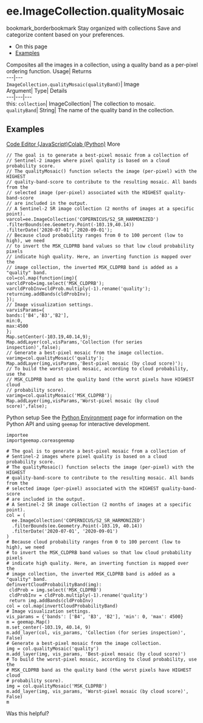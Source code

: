  
#  ee.ImageCollection.qualityMosaic 
bookmark_borderbookmark Stay organized with collections  Save and categorize content based on your preferences.
  * On this page
  * [Examples](https://developers.google.com/earth-engine/apidocs/ee-imagecollection-qualitymosaic#examples)


Composites all the images in a collection, using a quality band as a per-pixel ordering function. 
Usage| Returns  
---|---  
`ImageCollection.qualityMosaic(qualityBand)`| Image  
Argument| Type| Details  
---|---|---  
this: `collection`| ImageCollection| The collection to mosaic.  
`qualityBand`| String| The name of the quality band in the collection.  
## Examples
[Code Editor (JavaScript)](https://developers.google.com/earth-engine/apidocs/ee-imagecollection-qualitymosaic#code-editor-javascript-sample)[Colab (Python)](https://developers.google.com/earth-engine/apidocs/ee-imagecollection-qualitymosaic#colab-python-sample) More
```
// The goal is to generate a best-pixel mosaic from a collection of
// Sentinel-2 images where pixel quality is based on a cloud probability score.
// The qualityMosaic() function selects the image (per-pixel) with the HIGHEST
// quality-band-score to contribute to the resulting mosaic. All bands from the
// selected image (per-pixel) associated with the HIGHEST quality-band-score
// are included in the output.
// A Sentinel-2 SR image collection (2 months of images at a specific point).
varcol=ee.ImageCollection('COPERNICUS/S2_SR_HARMONIZED')
.filterBounds(ee.Geometry.Point(-103.19,40.14))
.filterDate('2020-07-01','2020-09-01');
// Because cloud probability ranges from 0 to 100 percent (low to high), we need
// to invert the MSK_CLDPRB band values so that low cloud probability pixels
// indicate high quality. Here, an inverting function is mapped over the
// image collection, the inverted MSK_CLDPRB band is added as a "quality" band.
col=col.map(function(img){
varcldProb=img.select('MSK_CLDPRB');
varcldProbInv=cldProb.multiply(-1).rename('quality');
returnimg.addBands(cldProbInv);
});
// Image visualization settings.
varvisParams={
bands:['B4','B3','B2'],
min:0,
max:4500
};
Map.setCenter(-103.19,40.14,9);
Map.addLayer(col,visParams,'Collection (for series inspection)',false);
// Generate a best-pixel mosaic from the image collection.
varimg=col.qualityMosaic('quality');
Map.addLayer(img,visParams,'Best-pixel mosaic (by cloud score)');
// To build the worst-pixel mosaic, according to cloud probability, use the
// MSK_CLDPRB band as the quality band (the worst pixels have HIGHEST cloud
// probability score).
varimg=col.qualityMosaic('MSK_CLDPRB');
Map.addLayer(img,visParams,'Worst-pixel mosaic (by cloud score)',false);
```
Python setup
See the [ Python Environment](https://developers.google.com/earth-engine/guides/python_install) page for information on the Python API and using `geemap` for interactive development.
```
importee
importgeemap.coreasgeemap
```
```
# The goal is to generate a best-pixel mosaic from a collection of
# Sentinel-2 images where pixel quality is based on a cloud probability score.
# The qualityMosaic() function selects the image (per-pixel) with the HIGHEST
# quality-band-score to contribute to the resulting mosaic. All bands from the
# selected image (per-pixel) associated with the HIGHEST quality-band-score
# are included in the output.
# A Sentinel-2 SR image collection (2 months of images at a specific point).
col = (
  ee.ImageCollection('COPERNICUS/S2_SR_HARMONIZED')
  .filterBounds(ee.Geometry.Point(-103.19, 40.14))
  .filterDate('2020-07-01', '2020-09-01')
)
# Because cloud probability ranges from 0 to 100 percent (low to high), we need
# to invert the MSK_CLDPRB band values so that low cloud probability pixels
# indicate high quality. Here, an inverting function is mapped over the
# image collection, the inverted MSK_CLDPRB band is added as a "quality" band.
definvertCloudProbabilityBand(img):
 cldProb = img.select('MSK_CLDPRB')
 cldProbInv = cldProb.multiply(-1).rename('quality')
 return img.addBands(cldProbInv)
col = col.map(invertCloudProbabilityBand)
# Image visualization settings.
vis_params = {'bands': ['B4', 'B3', 'B2'], 'min': 0, 'max': 4500}
m = geemap.Map()
m.set_center(-103.19, 40.14, 9)
m.add_layer(col, vis_params, 'Collection (for series inspection)', False)
# Generate a best-pixel mosaic from the image collection.
img = col.qualityMosaic('quality')
m.add_layer(img, vis_params, 'Best-pixel mosaic (by cloud score)')
# To build the worst-pixel mosaic, according to cloud probability, use the
# MSK_CLDPRB band as the quality band (the worst pixels have HIGHEST cloud
# probability score).
img = col.qualityMosaic('MSK_CLDPRB')
m.add_layer(img, vis_params, 'Worst-pixel mosaic (by cloud score)', False)
m
```

Was this helpful?
